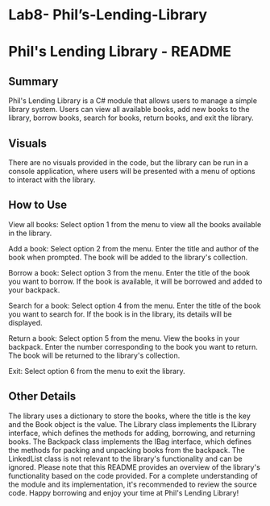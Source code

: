 # Lab8- Phil’s-Lending-Library

# Phil's Lending Library - README
## Summary
Phil's Lending Library is a C# module that allows users to manage a simple library system. Users can view all available books, add new books to the library, borrow books, search for books, return books, and exit the library.

## Visuals
There are no visuals provided in the code, but the library can be run in a console application, where users will be presented with a menu of options to interact with the library.

## How to Use

View all books:
Select option 1 from the menu to view all the books available in the library.

Add a book:
Select option 2 from the menu.
Enter the title and author of the book when prompted.
The book will be added to the library's collection.

Borrow a book:
Select option 3 from the menu.
Enter the title of the book you want to borrow.
If the book is available, it will be borrowed and added to your backpack.

Search for a book:
Select option 4 from the menu.
Enter the title of the book you want to search for.
If the book is in the library, its details will be displayed.

Return a book:
Select option 5 from the menu.
View the books in your backpack.
Enter the number corresponding to the book you want to return.
The book will be returned to the library's collection.

Exit:
Select option 6 from the menu to exit the library.


## Other Details
The library uses a dictionary to store the books, where the title is the key and the Book object is the value.
The Library class implements the ILibrary interface, which defines the methods for adding, borrowing, and returning books.
The Backpack class implements the IBag<Book> interface, which defines the methods for packing and unpacking books from the backpack.
The LinkedList class is not relevant to the library's functionality and can be ignored.
Please note that this README provides an overview of the library's functionality based on the code provided. For a complete understanding of the module and its implementation, it's recommended to review the source code. Happy borrowing and enjoy your time at Phil's Lending Library!
